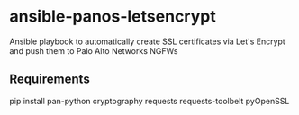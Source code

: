# ansible-panos-letsencrypt
Ansible playbook to automatically create SSL certificates via Let's Encrypt and push them to Palo Alto Networks NGFWs

## Requirements
  pip install pan-python cryptography requests requests-toolbelt pyOpenSSL